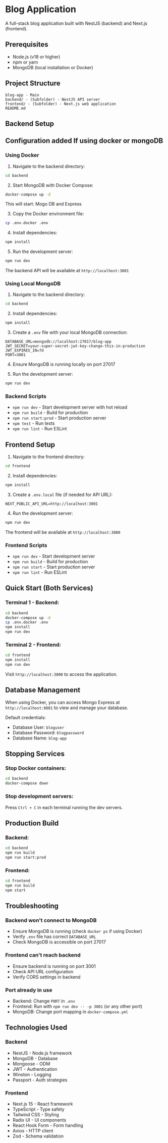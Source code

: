 # Blog Application

A full-stack blog application built with NestJS (backend) and Next.js (frontend).

## Prerequisites

- Node.js (v18 or higher)
- npm or yarn
- MongoDB (local installation or Docker)

## Project Structure

```
blog-app - Main
backend/ - (Subfolder) - NestJS API server
frontend/ - (Subfolder) - Next.js web application
README.md 
```

## Backend Setup
## Configuration added If using docker or mongoDB
### Using Docker

1. Navigate to the backend directory:
```bash
cd backend
```

2. Start MongoDB with Docker Compose:
```bash
docker-compose up -d
```

This will start: Mogo DB and Express 

3. Copy the Docker environment file:
```bash
cp .env.docker .env
```

4. Install dependencies:
```bash
npm install
```

5. Run the development server:
```bash
npm run dev
```

The backend API will be available at `http://localhost:3001`

### Using Local MongoDB

1. Navigate to the backend directory:
```bash
cd backend
```

2. Install dependencies:
```bash
npm install
```

3. Create a `.env` file with your local MongoDB connection:
```env
DATABASE_URL=mongodb://localhost:27017/blog-app
JWT_SECRET=your-super-secret-jwt-key-change-this-in-production
JWT_EXPIRES_IN=7d
PORT=3001
```

4. Ensure MongoDB is running locally on port 27017

5. Run the development server:
```bash
npm run dev
```

### Backend Scripts

- `npm run dev` - Start development server with hot reload
- `npm run build` - Build for production
- `npm run start:prod` - Start production server
- `npm test` - Run tests
- `npm run lint` - Run ESLint

## Frontend Setup

1. Navigate to the frontend directory:
```bash
cd frontend
```

2. Install dependencies:
```bash
npm install
```

3. Create a `.env.local` file (if needed for API URL):
```env
NEXT_PUBLIC_API_URL=http://localhost:3001
```

4. Run the development server:
```bash
npm run dev
```

The frontend will be available at `http://localhost:3000`

### Frontend Scripts

- `npm run dev` - Start development server
- `npm run build` - Build for production
- `npm run start` - Start production server
- `npm run lint` - Run ESLint

## Quick Start (Both Services)

### Terminal 1 - Backend:
```bash
cd backend
docker-compose up -d
cp .env.docker .env
npm install
npm run dev
```

### Terminal 2 - Frontend:
```bash
cd frontend
npm install
npm run dev
```

Visit `http://localhost:3000` to access the application.

## Database Management

When using Docker, you can access Mongo Express at `http://localhost:8081` to view and manage your database.

Default credentials:
- Database User: `bloguser`
- Database Password: `blogpassword`
- Database Name: `blog-app`

## Stopping Services

### Stop Docker containers:
```bash
cd backend
docker-compose down
```

### Stop development servers:
Press `Ctrl + C` in each terminal running the dev servers.

## Production Build

### Backend:
```bash
cd backend
npm run build
npm run start:prod
```

### Frontend:
```bash
cd frontend
npm run build
npm start
```

## Troubleshooting

### Backend won't connect to MongoDB
- Ensure MongoDB is running (check `docker ps` if using Docker)
- Verify `.env` file has correct `DATABASE_URL`
- Check MongoDB is accessible on port 27017

### Frontend can't reach backend
- Ensure backend is running on port 3001
- Check API URL configuration
- Verify CORS settings in backend

### Port already in use
- Backend: Change `PORT` in `.env`
- Frontend: Run with `npm run dev -- -p 3001` (or any other port)
- MongoDB: Change port mapping in `docker-compose.yml`

## Technologies Used

### Backend
- NestJS - Node.js framework
- MongoDB - Database
- Mongoose - ODM
- JWT - Authentication
- Winston - Logging
- Passport - Auth strategies

### Frontend
- Next.js 15 - React framework
- TypeScript - Type safety
- Tailwind CSS - Styling
- Radix UI - UI components
- React Hook Form - Form handling
- Axios - HTTP client
- Zod - Schema validation